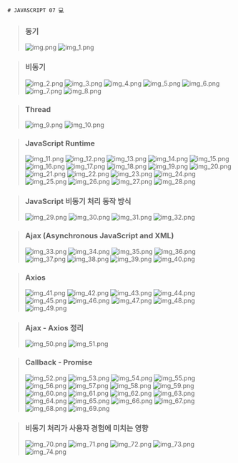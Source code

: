`# JAVASCRIPT 07 💻
`
> ### 동기
> ![img.png](images/img.png)
> ![img_1.png](images/img_1.png)

> ### 비동기
> ![img_2.png](images/img_2.png)
> ![img_3.png](images/img_3.png)
> ![img_4.png](images/img_4.png)
> ![img_5.png](images/img_5.png)
> ![img_6.png](images/img_6.png)
> ![img_7.png](images/img_7.png)
> ![img_8.png](images/img_8.png)

> ### Thread
> ![img_9.png](images/img_9.png)
> ![img_10.png](images/img_10.png)

> ### JavaScript Runtime
> ![img_11.png](images/img_11.png)
> ![img_12.png](images/img_12.png)
> ![img_13.png](images/img_13.png)
> ![img_14.png](images/img_14.png)
> ![img_15.png](images/img_15.png)
> ![img_16.png](images/img_16.png)
> ![img_17.png](images/img_17.png)
> ![img_18.png](images/img_18.png)
> ![img_19.png](images/img_19.png)
> ![img_20.png](images/img_20.png)
> ![img_21.png](images/img_21.png)
> ![img_22.png](images/img_22.png)
> ![img_23.png](images/img_23.png)
> ![img_24.png](images/img_24.png)
> ![img_25.png](images/img_25.png)
> ![img_26.png](images/img_26.png)
> ![img_27.png](images/img_27.png)
> ![img_28.png](images/img_28.png)

> ### JavaScript 비동기 처리 동작 방식
> ![img_29.png](images/img_29.png)
> ![img_30.png](images/img_30.png)
> ![img_31.png](images/img_31.png)
> ![img_32.png](images/img_32.png)

> ### Ajax (Asynchronous JavaScript and XML)
> ![img_33.png](images/img_33.png)
> ![img_34.png](images/img_34.png)
> ![img_35.png](images/img_35.png)
> ![img_36.png](images/img_36.png)
> ![img_37.png](images/img_37.png)
> ![img_38.png](images/img_38.png)
> ![img_39.png](images/img_39.png)
> ![img_40.png](images/img_40.png)

> ### Axios
> ![img_41.png](images/img_41.png)
> ![img_42.png](images/img_42.png)
> ![img_43.png](images/img_43.png)
> ![img_44.png](images/img_44.png)
> ![img_45.png](images/img_45.png)
> ![img_46.png](images/img_46.png)
> ![img_47.png](images/img_47.png)
> ![img_48.png](images/img_48.png)
> ![img_49.png](images/img_49.png)

> ### Ajax - Axios 정리
> ![img_50.png](images/img_50.png)
> ![img_51.png](images/img_51.png)

> ### Callback - Promise
> ![img_52.png](images/img_52.png)
> ![img_53.png](images/img_53.png)
> ![img_54.png](images/img_54.png)
> ![img_55.png](images/img_55.png)
> ![img_56.png](images/img_56.png)
> ![img_57.png](images/img_57.png)
> ![img_58.png](images/img_58.png)
> ![img_59.png](images/img_59.png)
> ![img_60.png](images/img_60.png)
> ![img_61.png](images/img_61.png)
> ![img_62.png](images/img_62.png)
> ![img_63.png](images/img_63.png)
> ![img_64.png](images/img_64.png)
> ![img_65.png](images/img_65.png)
> ![img_66.png](images/img_66.png)
> ![img_67.png](images/img_67.png)
> ![img_68.png](images/img_68.png)
> ![img_69.png](images/img_69.png)

> ### 비동기 처리가 사용자 경험에 미치는 영향
> ![img_70.png](images/img_70.png)
> ![img_71.png](images/img_71.png)
> ![img_72.png](images/img_72.png)
> ![img_73.png](images/img_73.png)
> ![img_74.png](images/img_74.png)